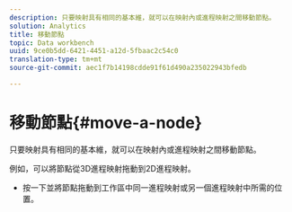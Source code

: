 ```yaml
---
description: 只要映射具有相同的基本維，就可以在映射內或進程映射之間移動節點。
solution: Analytics
title: 移動節點
topic: Data workbench
uuid: 9ce0b5dd-6421-4451-a12d-5fbaac2c54c0
translation-type: tm+mt
source-git-commit: aec1f7b14198cdde91f61d490a235022943bfedb

---
```



# 移動節點{#move-a-node}

只要映射具有相同的基本維，就可以在映射內或進程映射之間移動節點。

例如，可以將節點從3D進程映射拖動到2D進程映射。

* 按一下並將節點拖動到工作區中同一進程映射或另一個進程映射中所需的位置。


